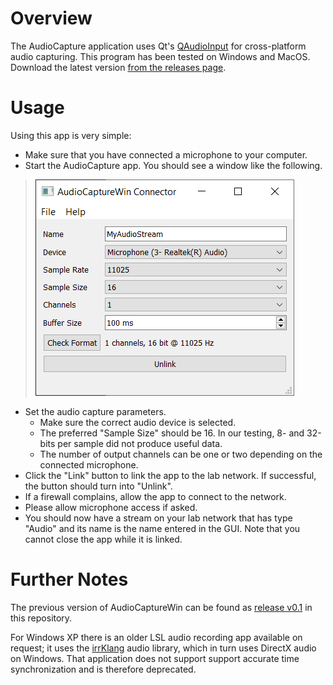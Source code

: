 # Overview

The AudioCapture application uses Qt's [QAudioInput](https://doc.qt.io/qt-5/qaudioinput.html) for cross-platform audio capturing. This program has been tested on Windows and MacOS. Download the latest version [from the releases page](https://github.com/labstreaminglayer/App-AudioCapture/releases).

# Usage
Using this app is very simple:

  * Make sure that you have connected a microphone to your computer.
  * Start the AudioCapture app. You should see a window like the following.
> ![audiocapture.PNG](audiocapture.PNG)
  * Set the audio capture parameters.
    * Make sure the correct audio device is selected.
    * The preferred "Sample Size" should be 16. In our testing, 8- and 32-bits per sample did not produce useful data.
    * The number of output channels can be one or two depending on the connected microphone.
  * Click the "Link" button to link the app to the lab network. If successful, the button should turn into "Unlink".
  * If a firewall complains, allow the app to connect to the network.
  * Please allow microphone access if asked.
  * You should now have a stream on your lab network that has type "Audio" and its name is the name entered in the GUI. Note that you cannot close the app while it is linked.


# Further Notes

The previous version of AudioCaptureWin can be found as [release v0.1](https://github.com/labstreaminglayer/App-AudioCapture/releases/tag/v0.1) in this repository.

For Windows XP there is an older LSL audio recording app available on request; it uses the [irrKlang](http://www.ambiera.com/irrklang/) audio library, which in turn uses DirectX audio on Windows. That application does not support support accurate time synchronization and is therefore deprecated.
